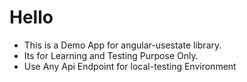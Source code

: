 # Hello

- This is a Demo App for angular-usestate library. 
- Its for Learning and Testing Purpose Only.
- Use Any Api Endpoint for local-testing Environment 

